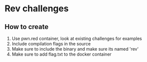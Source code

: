 # Rev challenges

## How to create 
1. Use pwn.red container, look at existing challenges for examples
2. Include compilation flags in the source
3. Make sure to include the binary and make sure its named 'rev'
4. Make sure to add flag.txt to the docker container